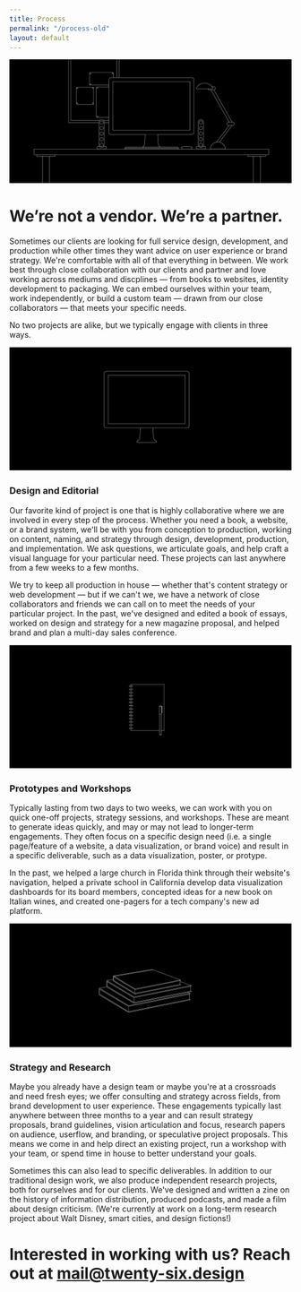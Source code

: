 ```yaml
---
title: Process
permalink: "/process-old"
layout: default
---
```


<div class="hero"><img src="/images/process.png"></div>

<div class="intro">
<h1>We’re not a vendor. We’re a partner.</h1>
</div>

<div class="images clearfix">

<div class="caption">
<p>Sometimes our clients are looking for full service design, development, and production while other times they want advice on user experience or brand strategy. We're comfortable with all of that everything in between. We work best through close collaboration with our clients and partner and love working across mediums and discplines — from books to websites, identity development to packaging. We can embed ourselves within your team, work independently, or build a custom team — drawn from our close collaborators — that meets your specific needs.</p>

<p>No two projects are alike, but we typically engage with clients in three ways.</p>

</div>

<img src="/images/process-design.png">
<div class="caption">
<h3>Design and Editorial</h3>
<p>Our favorite kind of project is one that is highly collaborative where we are involved in every step of the process. Whether you need a book, a website, or a brand system, we'll be with you from conception to production, working on content, naming, and strategy through design, development, production, and implementation. We ask questions, we articulate goals, and help craft a visual language for your particular need. These projects can last anywhere from a few weeks to a few months.</p>

<p>We try to keep all production in house — whether that's content strategy or web development — but if we can't we, we have a network of close collaborators and friends we can call on to meet the needs of your particular project. In the past, we've designed and edited a book of essays, worked on design and strategy for a new magazine proposal, and helped brand and plan a multi-day sales conference.</p>
</div>

<img src="/images/process-prototype.png">
<div class="caption">
<h3>Prototypes and Workshops</h3>
<p>Typically lasting from two days to two weeks, we can work with you on quick one-off projects, strategy sessions, and workshops. These are meant to generate ideas quickly, and may or may not lead to longer-term engagements. They often focus on a specific design need (i.e. a single page/feature of a website, a data visualization, or brand voice) and result in a specific deliverable, such as a data visualization, poster, or protype.</p>

<p>In the past, we helped a large church in Florida think through their website's navigation, helped a private school in California develop data visualization dashboards for its board members, concepted ideas for a new book on Italian wines, and created one-pagers for a tech company's new ad platform.</p>

</div>

<img src="/images/process-research.png">
<div class="caption">
<h3>Strategy and Research</h3>
<p>Maybe you already have a design team or maybe you're at a crossroads and need fresh eyes; we offer consulting and strategy across fields, from brand development to user experience. These engagements typically last anywhere between three months to a year and can result strategy proposals, brand guidelines, vision articulation and focus, research papers on audience, userflow, and branding, or speculative project proposals. This means we come in and help direct an existing project, run a workshop with your team, or spend time in house to better understand your goals.</p>

<p>Sometimes this can also lead to specific deliverables. In addition to our traditional design work, we also produce independent research projects, both for ourselves and for our clients. We've designed and written a zine on the history of information distribution, produced podcasts, and made a film about design criticism. (We're currently at work on a long-term research project about Walt Disney, smart cities, and design fictions!)</p>

</div>
</div>

<div class="intro">
<h1>Interested in working with us? Reach out at <a href="mail@twenty-six.design">mail@twenty-six.design</a></h1>
</div>

<section class="clear"></section>

